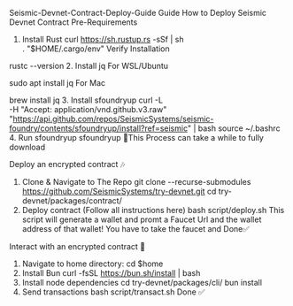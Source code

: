  Seismic-Devnet-Contract-Deploy-Guide
Guide How to Deploy Seismic Devnet Contract
Pre-Requirements
1. Install Rust
curl https://sh.rustup.rs -sSf | sh  
. "$HOME/.cargo/env"
Verify Installation

rustc --version
2. Install jq
For WSL/Ubuntu

sudo apt install jq
For Mac

brew install jq
3. Install sfoundryup
curl -L \
     -H "Accept: application/vnd.github.v3.raw" \
     "https://api.github.com/repos/SeismicSystems/seismic-foundry/contents/sfoundryup/install?ref=seismic" | bash
source ~/.bashrc
4. Run sfoundryup
sfoundryup
🔺This Process can take a while to fully download

Deploy an encrypted contract 🎶
1. Clone & Navigate to The Repo
git clone --recurse-submodules https://github.com/SeismicSystems/try-devnet.git
cd try-devnet/packages/contract/
2. Deploy contract (Follow all instructions here)
bash script/deploy.sh
This script will generate a wallet and promt a Faucet Url and the wallet address of that wallet! You have to take the faucet and Done✅

Interact with an encrypted contract 🤖
1. Navigate to home directory:
cd $home
2. Install Bun
curl -fsSL https://bun.sh/install | bash
3. Install node dependencies
cd try-devnet/packages/cli/
bun install
4. Send transactions
bash script/transact.sh
Done ✅
